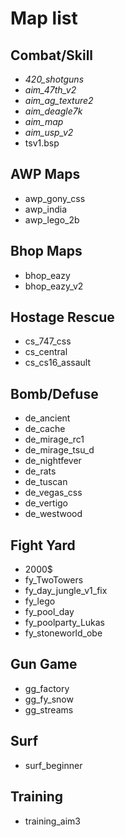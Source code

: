 # Map list

## Combat/Skill

- *420_shotguns*
- *aim_47th_v2*
- *aim_ag_texture2*
- *aim_deagle7k*
- *aim_map*
- *aim_usp_v2*
- tsv1.bsp

## AWP Maps

- awp_gony_css
- awp_india
- awp_lego_2b

## Bhop Maps

- bhop_eazy
- bhop_eazy_v2

## Hostage Rescue

- cs_747_css
- cs_central
- cs_cs16_assault

## Bomb/Defuse

- de_ancient
- de_cache
- de_mirage_rc1
- de_mirage_tsu_d
- de_nightfever
- de_rats
- de_tuscan
- de_vegas_css
- de_vertigo
- de_westwood

## Fight Yard

- 2000$
- fy_TwoTowers
- fy_day_jungle_v1_fix
- fy_lego
- fy_pool_day
- fy_poolparty_Lukas
- fy_stoneworld_obe

## Gun Game

- gg_factory
- gg_fy_snow
- gg_streams

## Surf

- surf_beginner

## Training

- training_aim3
